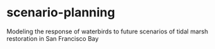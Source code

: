# scenario-planning
Modeling the response of waterbirds to future scenarios of tidal marsh restoration in San Francisco Bay
